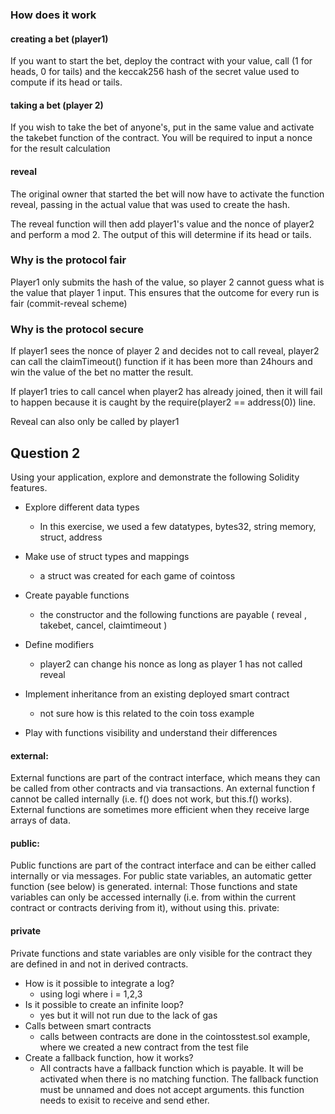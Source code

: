 
### How does it work

#### creating a bet (player1)
If you want to start the bet, deploy the contract with your value, call (1 for heads, 0 for tails) and the keccak256 hash of the secret value used to compute if its head or tails.

#### taking a bet (player 2)
If you wish to take the bet of anyone's, put in the same value and activate the takebet function of the contract. You will be required to input a nonce for the result calculation

#### reveal
The original owner that started the bet will now have to activate the function reveal, passing in the actual value that was used to create the hash. 

The reveal function will then add player1's value and the nonce of player2 and perform a mod 2. The output of this will determine if its head or tails.

### Why is the protocol fair
Player1 only submits the hash of the value, so player 2 cannot guess what is the value that player 1 input. This ensures that the outcome for every run is fair (commit-reveal scheme)

### Why is the protocol secure
If player1 sees the nonce of player 2 and decides not to call reveal, player2 can call the claimTimeout() function if it has been more than 24hours and win the value of the bet no matter the result.

If player1 tries to call cancel when player2 has already joined, then it will fail to happen because it is caught by the require(player2 == address(0)) line.

Reveal can also only be called by player1


## Question 2
Using your application, explore and demonstrate the following Solidity features.

- Explore different data types
    - In this exercise, we used a few datatypes, bytes32, string memory, struct, address

- Make use of struct types and mappings
    - a struct was created for each game of cointoss

- Create payable functions
    - the constructor and the following functions are payable ( reveal , takebet, cancel, claimtimeout )
- Define modifiers
    - player2 can change his nonce as long as player 1 has not called reveal
- Implement inheritance from an existing deployed smart contract
    - not sure how is this related to the coin toss example
- Play with functions visibility and understand their differences
#### external:
External functions are part of the contract interface, which means they can be called from other contracts and via transactions. An external function f cannot be called internally (i.e. f() does not work, but this.f() works). External functions are sometimes more efficient when they receive large arrays of data.
#### public:
Public functions are part of the contract interface and can be either called internally or via messages. For public state variables, an automatic getter function (see below) is generated.
internal:
Those functions and state variables can only be accessed internally (i.e. from within the current contract or contracts deriving from it), without using this.
private:
#### private
Private functions and state variables are only visible for the contract they are defined in and not in derived contracts.
    
- How is it possible to integrate a log?
    - using logi where i = 1,2,3 
- Is it possible to create an infinite loop?
    - yes but it will not run due to the lack of gas
- Calls between smart contracts
    - calls between contracts are done in the cointosstest.sol example, where we created a new contract from the test file
- Create a fallback function, how it works?
    - All contracts have a fallback function which is payable. It will be activated when there is no matching function. The fallback function must be unnamed and does not accept arguments. this function needs to exisit to receive and send ether.
